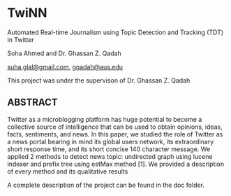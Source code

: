 # TwiNN
Automated Real-time Journalism using Topic Detection and Tracking (TDT) in Twitter

Soha Ahmed and Dr. Ghassan Z. Qadah

suha.glal@gmail.com, gqadah@aus.edu

This project was under the supervison of Dr. Ghassan Z. Qadah

## ABSTRACT
Twitter as a microblogging platform has huge potential to become a collective source of intelligence that can be used to obtain opinions, ideas, facts, sentiments, and news. In this paper, we studied the role of Twitter as a news portal bearing in mind its global users network, its extraordinary short response time, and its short concise 140 character message. We applied 2 methods to detect news topic: undirected graph using lucene indexer and prefix tree using estMax method [1]. We provided a description of every method and its qualitative results

A complete description of the project can be found in the doc folder.
